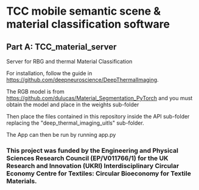 # TCC mobile semantic scene & material classification software
## Part A: TCC_material_server 
Server for RBG and thermal Material Classification

For installation, follow the guide in https://github.com/deepneuroscience/DeepThermalImaging.

The RGB model is from https://github.com/dulucas/Material_Segmentation_PyTorch and you must obtain the model and place in the weights sub-folder

Then place the files contained in this repository inside the API sub-folder replacing the "deep_thermal_imaging_uitls" sub-folder.

The App can then be run by running app.py

### This project was funded by the Engineering and Physical Sciences Research Council (EP/V011766/1) for the UK Research and Innovation (UKRI) Interdisciplinary Circular Economy Centre for Textiles: Circular Bioeconomy for Textile Materials.
